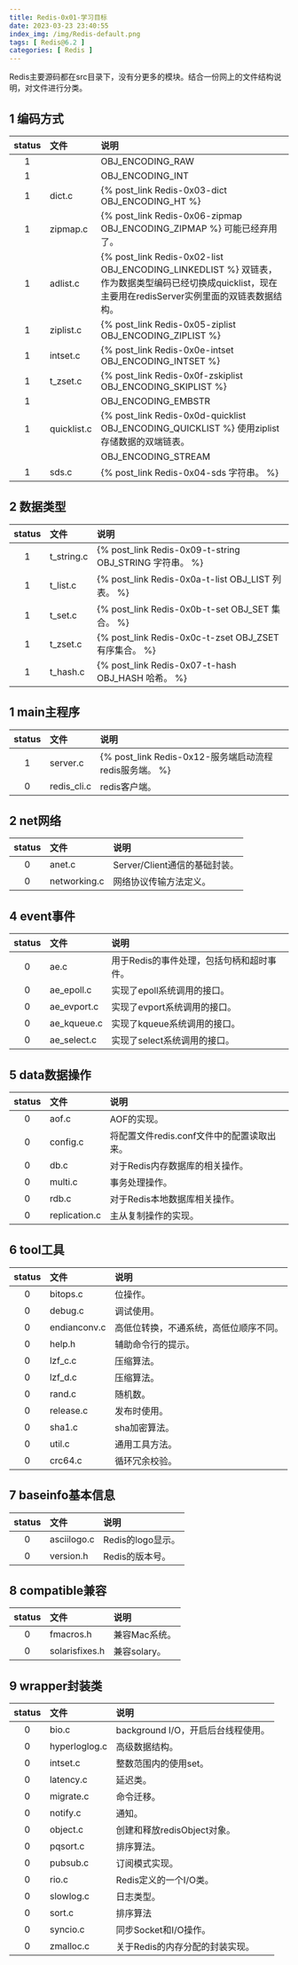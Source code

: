 ```yaml
---
title: Redis-0x01-学习目标
date: 2023-03-23 23:40:55
index_img: /img/Redis-default.png
tags: [ Redis@6.2 ]
categories: [ Redis ]
---
```


Redis主要源码都在src目录下，没有分更多的模块。结合一份网上的文件结构说明，对文件进行分类。

## 1 编码方式

| status | 文件        | 说明                                                         |
| :----: | :---------- | :----------------------------------------------------------- |
|   1    |             | OBJ_ENCODING_RAW                                             |
|   1    |             | OBJ_ENCODING_INT                                             |
|   1    | dict.c      | {% post_link Redis-0x03-dict OBJ_ENCODING_HT %}              |
|   1    | zipmap.c    | {% post_link Redis-0x06-zipmap OBJ_ENCODING_ZIPMAP %} 可能已经弃用了。 |
|   1    | adlist.c    | {% post_link Redis-0x02-list OBJ_ENCODING_LINKEDLIST %} 双链表，作为数据类型编码已经切换成quicklist，现在主要用在redisServer实例里面的双链表数据结构。 |
|   1    | ziplist.c   | {% post_link Redis-0x05-ziplist OBJ_ENCODING_ZIPLIST %}      |
|   1    | intset.c    | {% post_link Redis-0x0e-intset OBJ_ENCODING_INTSET %}        |
|   1    | t_zset.c    | {% post_link Redis-0x0f-zskiplist OBJ_ENCODING_SKIPLIST %}   |
|   1    |             | OBJ_ENCODING_EMBSTR                                          |
|   1    | quicklist.c | {% post_link Redis-0x0d-quicklist OBJ_ENCODING_QUICKLIST %} 使用ziplist存储数据的双端链表。 |
|        |             | OBJ_ENCODING_STREAM                                          |
|   1    | sds.c       | {% post_link Redis-0x04-sds 字符串。 %}                      |

## 2 数据类型

| status | 文件       | 说明                                                    |
| :----: | :--------- | :------------------------------------------------------ |
|   1    | t_string.c | {% post_link Redis-0x09-t-string OBJ_STRING 字符串。 %} |
|   1    | t_list.c   | {% post_link Redis-0x0a-t-list OBJ_LIST 列表。 %}       |
|   1    | t_set.c    | {% post_link Redis-0x0b-t-set OBJ_SET 集合。 %}         |
|   1    | t_zset.c   | {% post_link Redis-0x0c-t-zset OBJ_ZSET 有序集合。 %}   |
|   1    | t_hash.c   | {% post_link Redis-0x07-t-hash OBJ_HASH 哈希。 %}       |

## 1 main主程序

| status | 文件          | 说明        |
|:------:|:------------|:----------|
|   1   | server.c     | {% post_link Redis-0x12-服务端启动流程 redis服务端。 %} |
|   0    | redis_cli.c | redis客户端。 |

## 2 net网络

| status | 文件           | 说明                    |
|:------:|:-------------|:----------------------|
|   0    | anet.c       | Server/Client通信的基础封装。 |
|   0    | networking.c | 网络协议传输方法定义。           |

## 4 event事件

| status | 文件          | 说明                      |
|:------:|:------------|:------------------------|
|   0    | ae.c        | 用于Redis的事件处理，包括句柄和超时事件。 |
|   0    | ae_epoll.c  | 实现了epoll系统调用的接口。        |
|   0    | ae_evport.c | 实现了evport系统调用的接口。       |
|   0    | ae_kqueue.c | 实现了kqueue系统调用的接口。       |
|   0    | ae_select.c | 实现了select系统调用的接口。       |

## 5 data数据操作

| status | 文件            | 说明                         |
|:------:|:--------------|:---------------------------|
|   0    | aof.c         | AOF的实现。                    |
|   0    | config.c      | 将配置文件redis.conf文件中的配置读取出来。 |
|   0    | db.c          | 对于Redis内存数据库的相关操作。         |
|   0    | multi.c       | 事务处理操作。                    |
|   0    | rdb.c         | 对于Redis本地数据库相关操作。          |
|   0    | replication.c | 主从复制操作的实现。                 |

## 6 tool工具

| status | 文件           | 说明                  |
|:------:|:-------------|:--------------------|
|   0    | bitops.c     | 位操作。                |
|   0    | debug.c      | 调试使用。               |
|   0    | endianconv.c | 高低位转换，不通系统，高低位顺序不同。 |
|   0    | help.h       | 辅助命令行的提示。           |
|   0    | lzf_c.c      | 压缩算法。               |
|   0    | lzf_d.c      | 压缩算法。               |
|   0    | rand.c       | 随机数。                |
|   0    | release.c    | 发布时使用。              |
|   0    | sha1.c       | sha加密算法。            |
|   0    | util.c       | 通用工具方法。             |
|   0    | crc64.c      | 循环冗余校验。             |

## 7 baseinfo基本信息

| status | 文件          | 说明            |
|:------:|:------------|:--------------|
|   0    | asciilogo.c | Redis的logo显示。 |
|   0    | version.h   | Redis的版本号。    |

## 8 compatible兼容

| status | 文件             | 说明        |
|:------:|:---------------|:----------|
|   0    | fmacros.h      | 兼容Mac系统。  |
|   0    | solarisfixes.h | 兼容solary。 |

## 9 wrapper封装类

| status | 文件            | 说明                       |
|:------:|:--------------|:-------------------------|
|   0    | bio.c         | background I/O，开启后台线程使用。 |
|   0    | hyperloglog.c | 高级数据结构。                  |
|   0    | intset.c      | 整数范围内的使用set。             |
|   0    | latency.c     | 延迟类。                     |
|   0    | migrate.c     | 命令迁移。                    |
|   0    | notify.c      | 通知。                      |
|   0    | object.c      | 创建和释放redisObject对象。      |
|   0    | pqsort.c      | 排序算法。                    |
|   0    | pubsub.c      | 订阅模式实现。                  |
|   0    | rio.c         | Redis定义的一个I/O类。          |
|   0    | slowlog.c     | 日志类型。                    |
|   0    | sort.c        | 排序算法                     |
|   0    | syncio.c      | 同步Socket和I/O操作。          |
|   0    | zmalloc.c     | 关于Redis的内存分配的封装实现。       |

